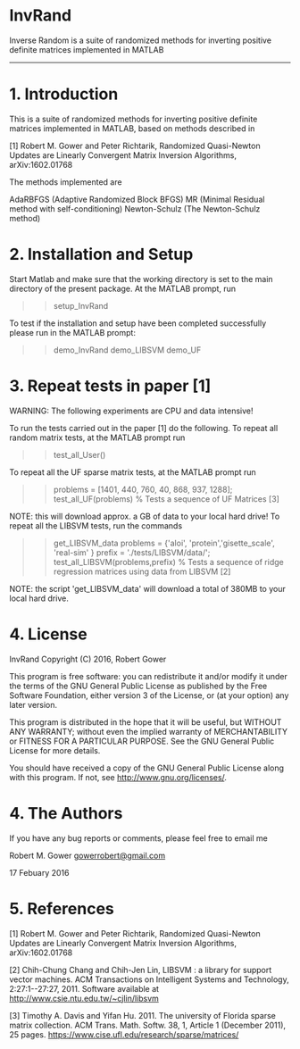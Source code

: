 # InvRand
Inverse Random is a suite of randomized methods for inverting positive definite matrices implemented in MATLAB

---------------------------------------------------------------------------

# 1. Introduction


This is a suite of randomized methods for inverting positive definite matrices implemented in MATLAB, based on methods described in

[1]	Robert M. Gower and Peter Richtarik,
    Randomized Quasi-Newton Updates are Linearly Convergent Matrix Inversion Algorithms, 
    arXiv:1602.01768

The methods implemented are

AdaRBFGS        (Adaptive Randomized Block BFGS)
MR              (Minimal Residual method with self-conditioning)
Newton-Schulz   (The Newton-Schulz method)              

# 2. Installation and Setup

Start Matlab and make sure that the working directory is set to the
main directory of the present package.  At the MATLAB prompt, run

  >> setup_InvRand

To test if the installation and setup have been 
completed successfully please run in the MATLAB prompt:

  >> demo_InvRand
  >> demo_LIBSVM
  >> demo_UF

# 3. Repeat tests in paper [1]

WARNING: The following experiments are CPU and data intensive!

To run the tests carried out in the paper [1] do the following.
To repeat all random matrix tests, at the MATLAB prompt run

  >> test_all_User() 

To repeat all the UF sparse matrix tests, at the MATLAB prompt run

  >> problems =  [1401, 440, 760, 40, 868, 937, 1288];
  >> test_all_UF(problems)                     % Tests a sequence of UF Matrices [3]

NOTE: this will download approx. a GB of data to your local hard drive!
To repeat all the LIBSVM tests, run the commands

  >> get_LIBSVM_data
  >> problems =  {'aloi', 'protein','gisette_scale', 'real-sim' }
  >> prefix = './tests/LIBSVM/data/';
  >> test_all_LIBSVM(problems,prefix)           % Tests a sequence of ridge regression matrices using data from LIBSVM [2]

NOTE: the script 'get_LIBSVM_data' will download a total of 380MB to your local hard drive.

# 4. License

 InvRand Copyright (C) 2016, Robert Gower 

 This program is free software: you can redistribute it and/or modify
 it under the terms of the GNU General Public License as published by
 the Free Software Foundation, either version 3 of the License, or
 (at your option) any later version.

 This program is distributed in the hope that it will be useful,
 but WITHOUT ANY WARRANTY; without even the implied warranty of
 MERCHANTABILITY or FITNESS FOR A PARTICULAR PURPOSE.  See the
 GNU General Public License for more details.

 You should have received a copy of the GNU General Public License
 along with this program.  If not, see <http://www.gnu.org/licenses/>.


# 4. The Authors

If you have any bug reports or comments, please feel free to email me

  Robert M. Gower <gowerrobert@gmail.com>

17 Febuary 2016


# 5. References

[1]	Robert M. Gower and Peter Richtarik,
    Randomized Quasi-Newton Updates are Linearly Convergent Matrix Inversion Algorithms, 
    arXiv:1602.01768

[2] Chih-Chung Chang and Chih-Jen Lin, LIBSVM : a library for support vector machines.
    ACM Transactions on Intelligent Systems and Technology, 2:27:1--27:27, 2011. 
    Software available at http://www.csie.ntu.edu.tw/~cjlin/libsvm 

[3] Timothy A. Davis and Yifan Hu. 2011. The university of Florida sparse matrix collection. 
    ACM Trans. Math. Softw. 38, 1, Article 1 (December 2011), 25 pages.
    https://www.cise.ufl.edu/research/sparse/matrices/
